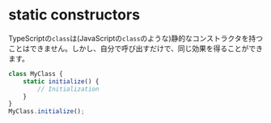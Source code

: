 # static constructors

TypeScriptの`class`は\(JavaScriptの`class`のような\)静的なコンストラクタを持つことはできません。しかし、自分で呼び出すだけで、同じ効果を得ることができます。

```typescript
class MyClass {
    static initialize() {
        // Initialization
    }
}
MyClass.initialize();
```

